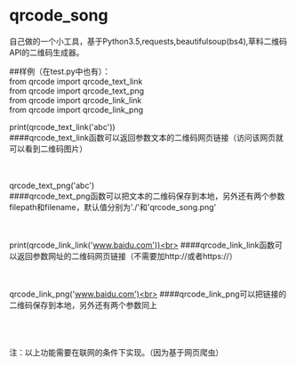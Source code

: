 # qrcode_song
自己做的一个小工具，基于Python3.5,requests,beautifulsoup(bs4),草料二维码API的二维码生成器。<br>

##样例（在test.py中也有）：<br>
from qrcode import qrcode_text_link<br>
from qrcode import qrcode_text_png<br>
from qrcode import qrcode_link_link<br>
from qrcode import qrcode_link_png<br>

print(qrcode_text_link('abc'))<br>
####qrcode_text_link函数可以返回参数文本的二维码网页链接（访问该网页就可以看到二维码图片）
<br><br><br>

qrcode_text_png('abc')<br>
####qrcode_text_png函数可以把文本的二维码保存到本地，另外还有两个参数filepath和filename，默认值分别为'./'和'qrcode_song.png'
<br><br><br>

print(qrcode_link_link('www.baidu.com'))<br>
####qrcode_link_link函数可以返回参数网址的二维码网页链接（不需要加http://或者https://）
<br><br><br>

qrcode_link_png('www.baidu.com')<br>
####qrcode_link_png可以把链接的二维码保存到本地，另外还有两个参数同上
<br><br><br>

<br>注：以上功能需要在联网的条件下实现。（因为基于网页爬虫）
